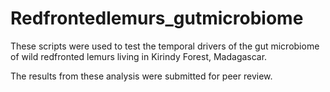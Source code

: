 # Redfrontedlemurs_gutmicrobiome
These scripts were used to test the temporal drivers of the gut microbiome of wild redfronted lemurs living in Kirindy Forest, Madagascar. 

The results from these analysis were submitted for peer review.
